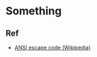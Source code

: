 # Something

## Ref

- [ANSI escape code (Wikipedia)](https://en.wikipedia.org/wiki/ANSI_escape_code)
